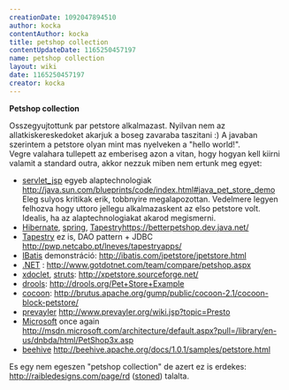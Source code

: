```yaml
---
creationDate: 1092047894510 
author: kocka 
contentAuthor: kocka 
title: petshop collection 
contentUpdateDate: 1165250457197 
name: petshop collection 
layout: wiki 
date: 1165250457197 
creator: kocka 
---
```

__Petshop collection__

Osszegyujtottunk par petstore alkalmazast. Nyilvan nem az allatkiskereskedoket akarjuk a boseg zavaraba taszitani :) A javaban szerintem a petstore olyan mint mas nyelveken a "hello world!".<br/>
Vegre valahara tullepett az emberiseg azon a vitan, hogy hogyan kell kiirni valamit a standard outra, akkor nezzuk miben nem ertunk meg egyet:

*   [servlet_jsp](servlet_jsp.html) egyeb alaptechnologiak http://java.sun.com/blueprints/code/index.html#java_pet_store_demo <br/> Eleg sulyos kritikak erik, tobbnyire megalapozottan. Vedelmere legyen felhozva hogy uttoro jellegu alkalmazaskent az elso petstore volt. Idealis, ha az alaptechnologiakat akarod megismerni.
*   [Hibernate](Hibernate.html), [spring](spring.html), [Tapestry](tapestry.html)https://betterpetshop.dev.java.net/
*   [Tapestry](tapestry.html) ez is, DAO pattern + JDBC http://pwp.netcabo.pt/lneves/tapestryapps/
*   [IBatis](Missing.html) demonstráció: http://ibatis.com/jpetstore/jpetstore.html
*   [.NET](.net.html) : http://www.gotdotnet.com/team/compare/petshop.aspx
*   [xdoclet](XDoclet.html), [struts](struts.html): http://xpetstore.sourceforge.net/
*   [drools](drools.html): http://drools.org/Pet+Store+Example
*   [cocoon](cocoon.html): http://brutus.apache.org/gump/public/cocoon-2.1/cocoon-block-petstore/
*   [prevayler](Prevayler.html) http://www.prevayler.org/wiki.jsp?topic=Presto
*   [Microsoft](Microsoft.html) once again http://msdn.microsoft.com/architecture/default.aspx?pull=/library/en-us/dnbda/html/PetShop3x.asp
*   [beehive](beehive.html) http://beehive.apache.org/docs/1.0.1/samples/petstore.html



Es egy nem egeszen "petshop collection" de azert ez is erdekes: http://raibledesigns.com/page/rd ([stoned](stoned.html)) talalta.




